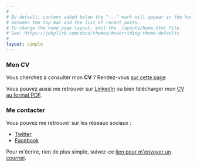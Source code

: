 ```yaml
---
#
# By default, content added below the "---" mark will appear in the home page
# between the top bar and the list of recent posts.
# To change the home page layout, edit the _layouts/home.html file.
# See: https://jekyllrb.com/docs/themes/#overriding-theme-defaults
#
layout: simple
---
```


### Mon CV

Vous cherchez à consulter mon **CV** ?
Rendez-vous [sur cette page](https://www.portet.org/resume) 
 
Vous pouvez aussi me retrouver sur [LinkedIn](https://linkedin.portet.org) ou bien télécharger mon <a href="https://resume.portet.org" target="_blank">CV au format PDF</a>.

### Me contacter

Vous pouvez me retrouver sur les réseaux sociaux : 
  - [Twitter](https://twitter.portet.org)
  - [Facebook](https://facebook.portet.org)

Pour m'écrire, rien de plus simple, suivez-ce <a href="mailto:cyril@portet.org?subject=Contact depuis www.portet.org">lien pour m'envoyer un courriel</a>.

